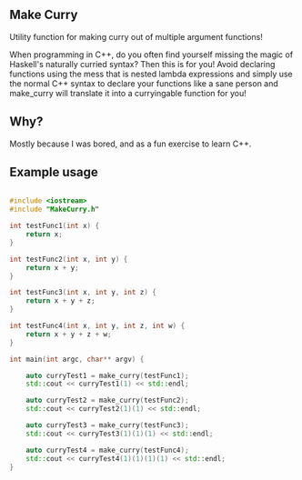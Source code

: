 ## Make Curry
Utility function for making curry out of multiple argument functions!

When programming in C++, do you often find yourself missing the magic of Haskell's naturally curried syntax? Then this is for you! Avoid declaring functions using the mess that is nested lambda expressions and simply use the normal C++ syntax to declare your functions like a sane person and make_curry will translate it into a curryingable function for you!

## Why?
Mostly because I was bored, and as a fun exercise to learn C++.

## Example usage
```cpp

#include <iostream>
#include "MakeCurry.h"

int testFunc1(int x) {
    return x;
}

int testFunc2(int x, int y) {
    return x + y;
}

int testFunc3(int x, int y, int z) {
    return x + y + z;
}

int testFunc4(int x, int y, int z, int w) {
    return x + y + z + w;
}

int main(int argc, char** argv) {

    auto curryTest1 = make_curry(testFunc1);
    std::cout << curryTest1(1) << std::endl;

    auto curryTest2 = make_curry(testFunc2);
    std::cout << curryTest2(1)(1) << std::endl;

    auto curryTest3 = make_curry(testFunc3);
    std::cout << curryTest3(1)(1)(1) << std::endl;

    auto curryTest4 = make_curry(testFunc4);
    std::cout << curryTest4(1)(1)(1)(1) << std::endl;
}
```